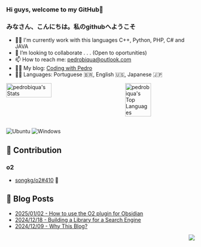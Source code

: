 
### Hi guys, welcome to my GitHub👋
<h3>みなさん、こんにちは。私のgithubへようこそ</h3>

- 🧑‍💻 I'm currently work with this languages C++, Python, PHP, C# and JAVA
- 👯 I’m looking to collaborate . . . (Open to oportunities)
- 📫 How to reach me: pedrobiqua@outlook.com
- 👨‍💻 My blog:  <a href="https://pedrobiqua.github.io/pedrobiqua.dev/" target="_blank">Coding with Pedro</a>
- 🧑‍🏫 Languages: Portuguese 🇧🇷, English 🇺🇸, Japanese 🇯🇵

<div style="display: flex; justify-content: space-between;">
  <img src="https://github-readme-stats.vercel.app/api?username=pedrobiqua&theme=default&show_icons=true&hide_border=false&count_private=false" alt="pedrobiqua's Stats" width="49%" />
  <img src="https://github-readme-stats.vercel.app/api/top-langs/?username=pedrobiqua&theme=default&show_icons=true&hide_border=false&layout=compact&hide=html,css,javascript,jupyter%20notebook,java,hack,processing,hack,scss" alt="pedrobiqua's Top Languages" width="37%" />
</div>

<br>

![Ubuntu](https://img.shields.io/badge/Ubuntu-E95420?style=for-the-badge&logo=ubuntu&logoColor=white) ![Windows](https://img.shields.io/badge/Windows-0078D6?style=for-the-badge&logo=windows&logoColor=white)

## 👥 Contribution
### o2
- [songkg/o2#410](https://github.com/songkg7/o2/pull/410) 🚀

## 📄 Blog Posts <br>
- [2025/01/02 - How to use the O2 plugin for Obsidian](https://pedrobiqua.github.io/posts/How-to-use-the-O2-plugin-for-Obsidian/) <br>
- [2024/12/18 - Building a Library for a Search Engine](https://pedrobiqua.github.io/posts/building-a-library-for-a-search-engine/) <br>
- [2024/12/09 - Why This Blog?](https://pedrobiqua.github.io/posts/why-blog/) <br>

<!-- View count placeholder -->
<p align="right">
<a href="https://hits.seeyoufarm.com"><img src="https://hits.seeyoufarm.com/api/count/incr/badge.svg?url=https%3A%2F%2Fgithub.com%2Fpedrobiqua&count_bg=%23673DC8&title_bg=%23555555&icon=github.svg&icon_color=%23E7E7E7&title=hits&edge_flat=false"/></a>
</p>
